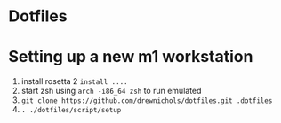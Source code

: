 # Dotfiles

# Setting up a new m1 workstation
  
 1. install rosetta 2 
    `install ....`
 2. start zsh using `arch -i86_64 zsh` to run emulated
 3. `git clone https://github.com/drewnichols/dotfiles.git .dotfiles`
 4. `. ./dotfiles/script/setup`

